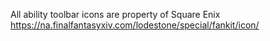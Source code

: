 All ability toolbar icons are property of Square Enix
https://na.finalfantasyxiv.com/lodestone/special/fankit/icon/
